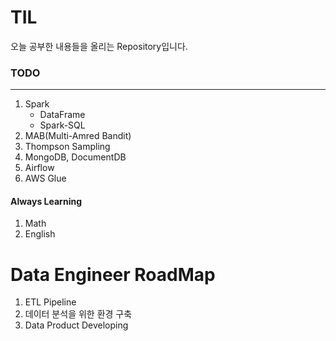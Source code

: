 # TIL

오늘 공부한 내용들을 올리는 Repository입니다.

### TODO
---

1. Spark
    - DataFrame
    - Spark-SQL
2. MAB(Multi-Amred Bandit)
3. Thompson Sampling
4. MongoDB, DocumentDB
5. Airflow
6. AWS Glue

#### Always Learning
1. Math
2. English

# Data Engineer RoadMap
1. ETL Pipeline
2. 데이터 분석을 위한 환경 구축
3. Data Product Developing
